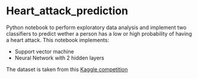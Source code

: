 # Heart_attack_prediction
Python notebook to perform exploratory data analysis and implement two classifiers to predict wether a person has a low or high probability of having a heart attack. This notebook implements:

- Support vector machine
- Neural Network with 2 hidden layers

The dataset is taken from this [Kaggle competition](https://www.kaggle.com/rashikrahmanpritom/heart-attack-analysis-prediction-dataset)
